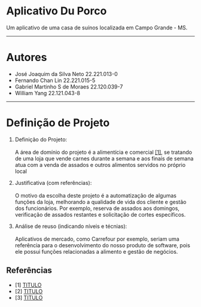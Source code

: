 # Aplicativo Du Porco

Um aplicativo de uma casa de suínos localizada em Campo Grande - MS.

---

# Autores

- José Joaquim da Silva Neto 22.221.013-0
- Fernando Chan Lin 22.221.015-5
- Gabriel Martinho S de Moraes 22.120.039-7
- William Yang 22.121.043-8

---

# Definição de Projeto

1. Definição do Projeto: <br><br>
A área de domínio do projeto é a alimentícia e comercial [[1]](#Referências), se tratando de uma loja que vende carnes durante a semana e aos finais de semana atua com a venda de assados e outros alimentos servidos no próprio local

2. Justificativa (com referências): <br><br>
O motivo da escolha deste projeto é a automatização de algumas funções da loja, melhorando a qualidade de vida dos cliente e gestão dos funcionários. Por exemplo, reserva de assados aos domingos, verificação de assados restantes e solicitação de cortes específicos.

3. Análise de reuso (indicando níveis e técnias): <br><br>
Aplicativos de mercado, como Carrefour por exemplo, seriam uma referência para o desenvolvimento do nosso produto de software, pois ele possui funções relacionadas a alimento e gestão de negócios.


## Referências

 - [1] [TITULO](LINK)
 - [2] [TITULO](LINK)
 - [3] [TITULO](LINK)

<!--
---
# Entrega 2

 Table of Contents

1. [My first title](#my-first-title)
2. [My second title](#my-second-title)
## My first title
Some text.
## My second title
-->
